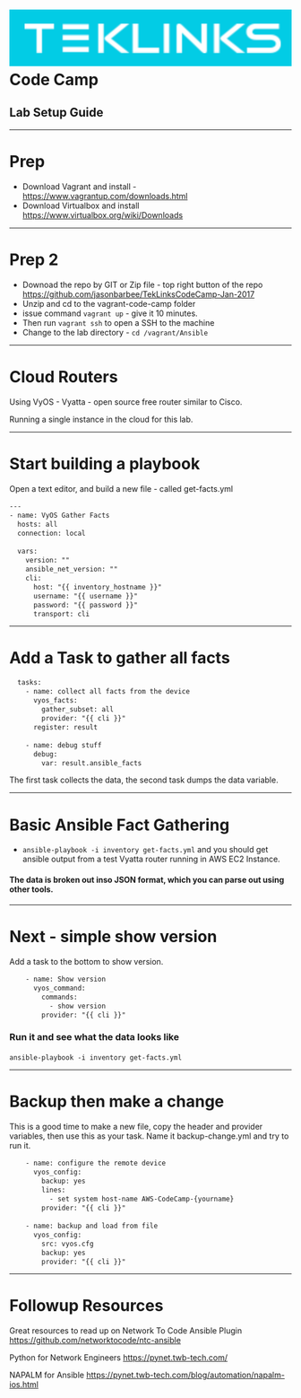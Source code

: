 ![](images/teklinks.png)
Code Camp
==

<!-- footer: TekLinks Code Camp - Jan 2017 -->

<!-- *page_number: true -->

## Lab Setup Guide
---
# Prep 
* Download Vagrant and install - https://www.vagrantup.com/downloads.html
* Download Virtualbox and install https://www.virtualbox.org/wiki/Downloads
---
# Prep 2
* Downoad the repo by GIT or Zip file - top right button of the repo
https://github.com/jasonbarbee/TekLinksCodeCamp-Jan-2017 
* Unzip and cd to the vagrant-code-camp folder
* issue command ```vagrant up``` -  give it 10 minutes. 
* Then run ```vagrant ssh``` to open a SSH to the machine
* Change to the lab directory - ```cd /vagrant/Ansible``` 

---
# Cloud Routers
Using VyOS - Vyatta - open source free router similar to Cisco.

Running a single instance in the cloud for this lab.

---
# Start building a playbook
Open a text editor, and build a new file - called get-facts.yml
```
---
- name: VyOS Gather Facts
  hosts: all
  connection: local

  vars:
    version: ""
    ansible_net_version: ""
    cli:
      host: "{{ inventory_hostname }}"
      username: "{{ username }}"
      password: "{{ password }}"
      transport: cli
```
---
# Add a Task to gather all facts
```
  tasks:
    - name: collect all facts from the device
      vyos_facts:
        gather_subset: all
        provider: "{{ cli }}"
      register: result

    - name: debug stuff
      debug:
        var: result.ansible_facts
```
The first task collects the data, the second task dumps the data variable.

---
# Basic Ansible Fact Gathering

* ```ansible-playbook -i inventory get-facts.yml``` and you should get ansible output from a test Vyatta router running in AWS EC2 Instance.

#### The data is broken out inso JSON format, which you can parse out using other tools.

---
# Next - simple show version
Add a task to the bottom to show version. 

```
    - name: Show version
      vyos_command:
        commands:
          - show version
        provider: "{{ cli }}"
 ```
 ### Run it and see what the data looks like
 ```ansible-playbook -i inventory get-facts.yml```

---
# Backup then make a change
This is a good time to make a new file, copy the header and provider variables, then use this as your task.
Name it backup-change.yml and try to run it.

```
    - name: configure the remote device
      vyos_config:
        backup: yes
        lines:
          - set system host-name AWS-CodeCamp-{yourname}
        provider: "{{ cli }}"

    - name: backup and load from file
      vyos_config:
        src: vyos.cfg
        backup: yes
        provider: "{{ cli }}"
```

---
# Followup Resources
Great resources to read up on
Network To Code Ansible Plugin
https://github.com/networktocode/ntc-ansible

Python for Network Engineers
https://pynet.twb-tech.com/

NAPALM for Ansible
https://pynet.twb-tech.com/blog/automation/napalm-ios.html


